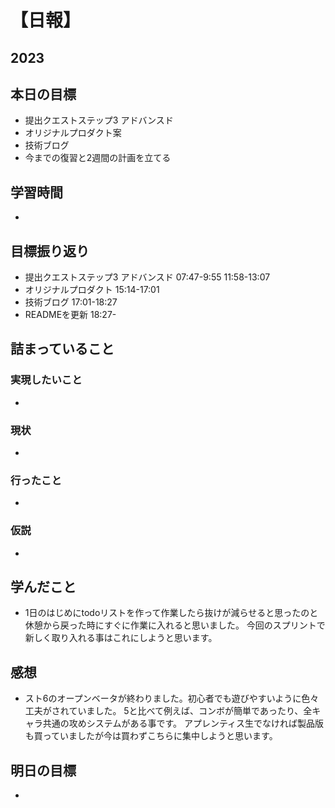 # 【日報】
## 2023
## 本日の目標
- 提出クエストステップ3 アドバンスド
- オリジナルプロダクト案
- 技術ブログ
- 今までの復習と2週間の計画を立てる 

## 学習時間
- 

## 目標振り返り
- 提出クエストステップ3 アドバンスド 07:47-9:55 11:58-13:07 
- オリジナルプロダクト 15:14-17:01
- 技術ブログ 17:01-18:27
- READMEを更新 18:27-

## 詰まっていること
### 実現したいこと 
- 
### 現状
- 
### 行ったこと 
- 
### 仮説
- 

## 学んだこと
- 1日のはじめにtodoリストを作って作業したら抜けが減らせると思ったのと休憩から戻った時にすぐに作業に入れると思いました。
今回のスプリントで新しく取り入れる事はこれにしようと思います。

## 感想
- スト6のオープンベータが終わりました。初心者でも遊びやすいように色々工夫がされていました。
5と比べて例えば、コンボが簡単であったり、全キャラ共通の攻めシステムがある事です。
アプレンティス生でなければ製品版も買っていましたが今は買わずこちらに集中しようと思います。

## 明日の目標
- 


